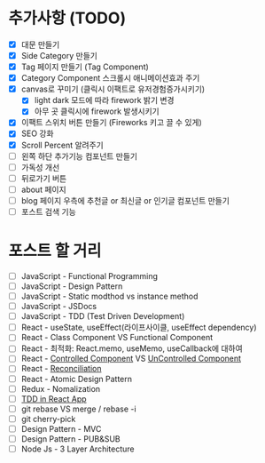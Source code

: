 # 추가사항 (TODO)

- [x] 대문 만들기
- [x] Side Category 만들기
- [x] Tag 페이지 만들기 (Tag Component)
- [x] Category Component 스크롤시 애니메이션효과 주기
- [x] canvas로 꾸미기 (클릭시 이팩트로 유저경험증가시키기)
  - [x] light dark 모드에 따라 firework 밝기 변경
  - [x] 아무 곳 클릭시에 firework 발생시키기
- [x] 이팩트 스위치 버튼 만들기 (Fireworks 키고 끌 수 있게)
- [x] SEO 강화
- [x] Scroll Percent 알려주기
- [ ] 왼쪽 하단 추가기능 컴포넌트 만들기
- [ ] 가독성 개선
- [ ] 뒤로가기 버튼
- [ ] about 페이지
- [ ] blog 페이지 우측에 추천글 or 최신글 or 인기글 컴포넌트 만들기
- [ ] 포스트 검색 기능

# 포스트 할 거리

- [ ] JavaScript - Functional Programming
- [ ] JavaScript - Design Pattern
- [ ] JavaScript - Static modthod vs instance method
- [ ] JavaScript - JSDocs
- [ ] JavaScript - TDD (Test Driven Development)
- [ ] React - useState, useEffect(라이프사이클, useEffect dependency)
- [ ] React - Class Component VS Functional Component
- [ ] React - 최적화: React.memo, useMemo, useCallback에 대하여
- [ ] React - [Controlled Component](https://ko.reactjs.org/docs/forms.html#controlled-components) VS [UnControlled Component](https://ko.reactjs.org/docs/uncontrolled-components.html)
- [ ] React - [Reconciliation](https://ko.reactjs.org/docs/reconciliation.html)
- [ ] React - Atomic Design Pattern
- [ ] Redux - Nomalization
- [ ] [TDD in React App](https://jestjs.io/docs/en/tutorial-react)
- [ ] git rebase VS merge / rebase -i
- [ ] git cherry-pick
- [ ] Design Pattern - MVC
- [ ] Design Pattern - PUB&SUB
- [ ] Node Js - 3 Layer Architecture
